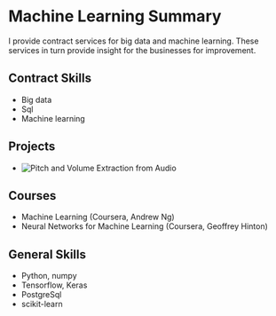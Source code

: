 # Machine Learning Summary
I provide contract services for big data and machine learning. These services in turn provide insight for the businesses for improvement.

## Contract Skills
* Big data
* Sql
* Machine learning

## Projects
* ![Pitch and Volume Extraction from Audio](https://blog4062.wordpress.com/)

## Courses
* Machine Learning (Coursera, Andrew Ng)
* Neural Networks for Machine Learning (Coursera, Geoffrey Hinton)

## General Skills
* Python, numpy
* Tensorflow, Keras
* PostgreSql
* scikit-learn
